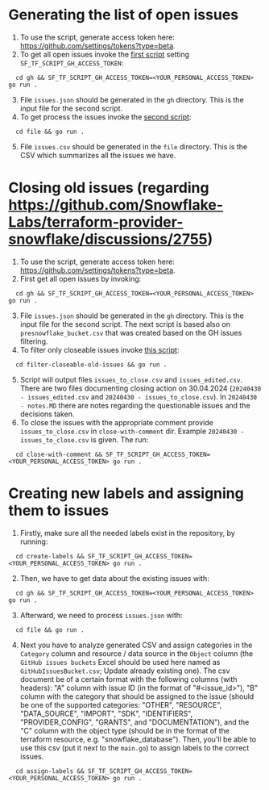 # Generating the list of open issues
1. To use the script, generate access token here: https://github.com/settings/tokens?type=beta.
2. To get all open issues invoke the [first script](./gh/main.go) setting `SF_TF_SCRIPT_GH_ACCESS_TOKEN`:
```shell
  cd gh && SF_TF_SCRIPT_GH_ACCESS_TOKEN=<YOUR_PERSONAL_ACCESS_TOKEN> go run .
```
3. File `issues.json` should be generated in the `gh` directory. This is the input file for the second script.
4. To get process the issues invoke the [second script](./file/main.go):
```shell
  cd file && go run .
```
5. File `issues.csv` should be generated in the `file` directory. This is the CSV which summarizes all the issues we have.

# Closing old issues (regarding https://github.com/Snowflake-Labs/terraform-provider-snowflake/discussions/2755)
1. To use the script, generate access token here: https://github.com/settings/tokens?type=beta.
2. First get all open issues by invoking:
```shell
  cd gh && SF_TF_SCRIPT_GH_ACCESS_TOKEN=<YOUR_PERSONAL_ACCESS_TOKEN> go run .
```
3. File `issues.json` should be generated in the `gh` directory. This is the input file for the second script. The next script is based also on `presnowflake_bucket.csv` that was created based on the GH issues filtering.
4. To filter only closeable issues invoke [this script](./filter-closeable-old-issues/main.go):
```shell
  cd filter-closeable-old-issues && go run .
```
5. Script will output files `issues_to_close.csv` and `issues_edited.csv`. There are two files documenting closing action on 30.04.2024 (`20240430 - issues_edited.csv` and `20240430 - issues_to_close.csv`). In `20240430 - notes.MD` there are notes regarding the questionable issues and the decisions taken.
6. To close the issues with the appropriate comment provide `issues_to_close.csv` in `close-with-comment` dir. Example `20240430 - issues_to_close.csv` is given. The run:
```shell
  cd close-with-comment && SF_TF_SCRIPT_GH_ACCESS_TOKEN=<YOUR_PERSONAL_ACCESS_TOKEN> go run .
```

# Creating new labels and assigning them to issues
1. Firstly, make sure all the needed labels exist in the repository, by running:
```shell
  cd create-labels && SF_TF_SCRIPT_GH_ACCESS_TOKEN=<YOUR_PERSONAL_ACCESS_TOKEN> go run .
```
2. Then, we have to get data about the existing issues with:
```shell
  cd gh && SF_TF_SCRIPT_GH_ACCESS_TOKEN=<YOUR_PERSONAL_ACCESS_TOKEN> go run .
```
3. Afterward, we need to process `issues.json` with:
```shell
  cd file && go run .
```
4. Next you have to analyze generated CSV and assign categories in the `Category` column and resource / data source in the `Object` column (the `GitHub issues buckets` Excel should be used here named as `GitHubIssuesBucket.csv`; Update already existing one). The csv document be of a certain format with the following columns (with headers): "A" column with issue ID (in the format of "#<issue_id>"), "B" column with the category that should be assigned to the issue (should be one of the supported categories: "OTHER", "RESOURCE", "DATA_SOURCE", "IMPORT", "SDK", "IDENTIFIERS", "PROVIDER_CONFIG", "GRANTS", and "DOCUMENTATION"), and the "C" column with the object type (should be in the format of the terraform resource, e.g. "snowflake_database"). Then, you'll be able to use this csv (put it next to the `main.go`) to assign labels to the correct issues.
```shell
  cd assign-labels && SF_TF_SCRIPT_GH_ACCESS_TOKEN=<YOUR_PERSONAL_ACCESS_TOKEN> go run .
```
